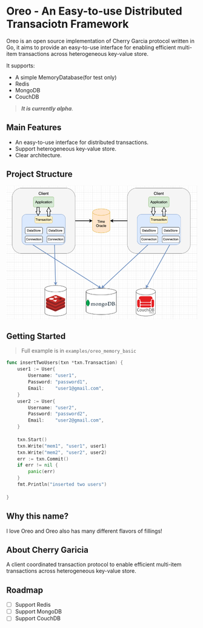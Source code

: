 # Oreo - An Easy-to-use Distributed Transaciotn Framework

Oreo is an open source implementation of Cherry Garcia protocol written in Go, it aims to provide an easy-to-use interface for enabling efficient multi-item transactions across heterogeneous key-value store.


It supports:

+ A simple MemoryDatabase(for test only)
+ Redis
+ MongoDB
+ CouchDB

> ***It is currently alpha***.

## Main Features

+ An easy-to-use interface for distributed transactions.
+ Support heterogeneous key-value store.
+ Clear architecture.



## Project Structure

![Project Structure](./assets/img/project_structure.png)

## Getting Started

> Full example is in `examples/oreo_memory_basic`

```go
func insertTwoUsers(txn *txn.Transaction) {
	user1 := User{
		Username: "user1",
		Password: "password1",
		Email:    "user1@gmail.com",
	}
	user2 := User{
		Username: "user2",
		Password: "password2",
		Email:    "user2@gmail.com",
	}

	txn.Start()
	txn.Write("mem1", "user1", user1)
	txn.Write("mem2", "user2", user2)
	err := txn.Commit()
	if err != nil {
		panic(err)
	}
	fmt.Println("inserted two users")

}
```

## Why this name?

I love Oreo and Oreo also has many different flavors of fillings!

## About Cherry Garicia

A client coordinated transaction protocol to enable efficient multi-item transactions across heterogeneous key-value store.

## Roadmap

- [ ] Support Redis
- [ ] Support MongoDB
- [ ] Support CouchDB